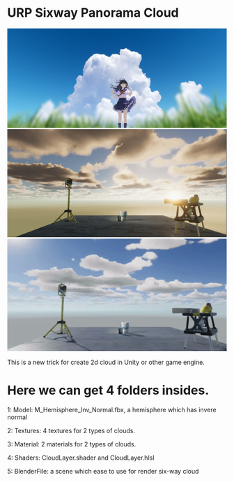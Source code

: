 # URP Sixway Panorama Cloud

![image](https://github.com/DaiZiLing/DaiZiLing/blob/main/v2-12e0b8e2b3a401d2783091d9707dc677_720w.png)
![image](https://github.com/DaiZiLing/DaiZiLing/blob/main/v2-2e5c01af52f35a1353f420852957fbbc_720w.png)
![image](https://github.com/DaiZiLing/DaiZiLing/blob/main/0824_1.gif)

This is a new trick for create 2d cloud in Unity or other game engine.

# Here we can get 4 folders insides.
1: Model: M_Hemisphere_Inv_Normal.fbx, a hemisphere which has invere normal

2: Textures: 4 textures for 2 types of clouds.

3: Material: 2 materials for 2 types of clouds.

4: Shaders: CloudLayer.shader and CloudLayer.hlsl

5: BlenderFile: a scene which ease to use for render six-way cloud
